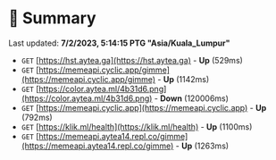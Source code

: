 # 📖 Summary
Last updated: **7/2/2023, 5:14:15 PTG "Asia/Kuala_Lumpur"**

- `GET` [https://hst.aytea.ga](https://hst.aytea.ga) - **Up** (529ms)
- `GET` [https://memeapi.cyclic.app/gimme](https://memeapi.cyclic.app/gimme) - **Up** (1142ms)
- `GET` [https://color.aytea.ml/4b31d6.png](https://color.aytea.ml/4b31d6.png) - **Down** (120006ms)
- `GET` [https://memeapi.cyclic.app](https://memeapi.cyclic.app) - **Up** (792ms)
- `GET` [https://klik.ml/health](https://klik.ml/health) - **Up** (1100ms)
- `GET` [https://memeapi.aytea14.repl.co/gimme](https://memeapi.aytea14.repl.co/gimme) - **Up** (1263ms)
